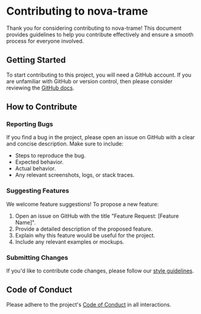 # Contributing to nova-trame

Thank you for considering contributing to nova-trame!
This document provides guidelines to help you contribute effectively and ensure a smooth process for everyone involved.

## Getting Started

To start contributing to this project, you will need a GitHub account. If you are unfamiliar with GitHub or version control,
then please consider reviewing the [GitHub docs](https://docs.github.com/).

## How to Contribute

### Reporting Bugs

If you find a bug in the project, please open an issue on GitHub with a clear and concise description. Make sure to include:

- Steps to reproduce the bug.
- Expected behavior.
- Actual behavior.
- Any relevant screenshots, logs, or stack traces.

### Suggesting Features

We welcome feature suggestions! To propose a new feature:

1. Open an issue on GitHub with the title "Feature Request: [Feature Name]".
2. Provide a detailed description of the proposed feature.
3. Explain why this feature would be useful for the project.
4. Include any relevant examples or mockups.

### Submitting Changes

If you'd like to contribute code changes, please follow our
[style guidelines](https://calvera.ornl.gov/docs/dev_guide/contributing/style_guidelines/).

## Code of Conduct

Please adhere to the project's [Code of Conduct](CODE_OF_CONDUCT.md) in all interactions.
